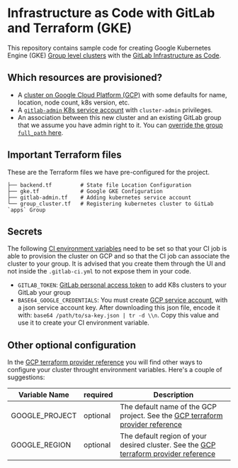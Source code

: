 # Infrastructure as Code with GitLab and Terraform (GKE)

This repository contains sample code for creating Google Kubernetes Engine (GKE) [Group level clusters](https://docs.gitlab.com/ee/user/group/clusters/) with the [GitLab Infrastructure as Code](https://docs.gitlab.com/ee/user/infrastructure/).

## Which resources are provisioned?

- A [cluster on Google Cloud Platform (GCP)](gke.tf) with some defaults for name, location, node count, k8s version, etc.
- A [`gitlab-admin` K8s service account](gitlab-admin.tf) with `cluster-admin` privileges.
- An association between this new cluster and an existing GitLab group that we assume you have admin right to it. You
can [override the group `full_path` here](./group_cluster.tf).

## Important Terraform files

These are the Terraform files we have pre-configured for the project.

```
├── backend.tf         # State file Location Configuration
├── gke.tf             # Google GKE Configuration
├── gitlab-admin.tf    # Adding kubernetes service account
└── group_cluster.tf   # Registering kubernetes cluster to GitLab `apps` Group
```

## Secrets

The following [CI environment variables](https://docs.gitlab.com/ee/ci/variables/) need to be set so that your CI 
job is able to provision the cluster on GCP and so that the CI job can associate the cluster to 
your group. It is advised that you create them through the UI and not inside the `.gitlab-ci.yml` to not expose
them in your code.

- `GITLAB_TOKEN`: [GitLab personal access token](https://docs.gitlab.com/ee/user/profile/personal_access_tokens.html) to add K8s clusters to your GitLab your group
- `BASE64_GOOGLE_CREDENTIALS`: You must create [GCP service account](https://cloud.google.com/docs/authentication/getting-started), with a json service account key. After downloading this json file, encode it with: `base64 /path/to/sa-key.json | tr -d \\n`. Copy this value and use it to create your CI environment variable.

## Other optional configuration

In the [GCP terraform provider reference](https://registry.terraform.io/providers/hashicorp/google/latest/docs/guides/provider_reference) you will find other ways to configure your cluster throught environment variables. Here's
a couple of suggestions:

| Variable Name | required | Description |
| ------ | ------ | ------ |
| GOOGLE_PROJECT | optional | The default name of the GCP project. See the [GCP terraform provider reference](https://registry.terraform.io/providers/hashicorp/google/latest/docs/guides/provider_reference) |
| GOOGLE_REGION | optional | The default region of your desired cluster. See the [GCP terraform provider reference](https://registry.terraform.io/providers/hashicorp/google/latest/docs/guides/provider_reference) |

